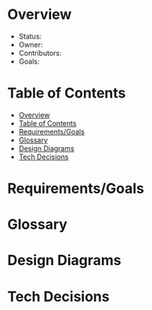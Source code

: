 # Overview
- Status: 
- Owner: 
- Contributors: 
- Goals: 

# Table of Contents
- [Overview](#overview)
- [Table of Contents](#table-of-contents)
- [Requirements/Goals](#requirementsgoals)
- [Glossary](#glossary)
- [Design Diagrams](#design-diagrams)
- [Tech Decisions](#tech-decisions)

# Requirements/Goals

# Glossary

# Design Diagrams

# Tech Decisions